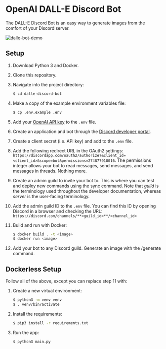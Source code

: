 # OpenAI DALL-E Discord Bot

The DALL-E Discord Bot is an easy way to generate images from the comfort of your Discord server.

![dalle-bot-demo](https://user-images.githubusercontent.com/91042401/204699963-12629229-1851-456a-8adc-2894b9cd10af.gif)


## Setup

1. Download Python 3 and Docker.

2. Clone this repository.

3. Navigate into the project directory:

   ```bash
   $ cd dalle-discord-bot 
   ```
   
4. Make a copy of the example environment variables file:

   ```bash
   $ cp .env.example .env
   ```

5. Add your [OpenAI API key](https://beta.openai.com/account/api-keys) to the `.env` file.

6. Create an application and bot through the [Discord developer portal](https://discord.com/developers/docs/intro). 

7. Create a client secret (i.e. API key) and add to the `.env` file. 

8. Add the following redirect URL in the OAuth2 settings: `https://discordapp.com/oauth2/authorize?&client_id=<client_id>&scope=bot&permissions=274877910016`. The permissions integer allows your bot to read messages, send messages, and send messages in threads. Nothing more.

9. Create an admin guild to invite your bot to. This is where you can test and deploy new commands using the sync command. Note that *guild* is the terminology used throughout the developer documentation, whereas *server* is the user-facing terminology.

10. Add the admin guild ID to the `.env` file. You can find this ID by opening Discord in a browser and checking the URL: `https://discord.com/channels/**<guild_id>**/<channel_id>`

11. Build and run with Docker:

      ```bash
      $ docker build . -t <image>
      $ docker run <image>
      ```

12. Add your bot to any Discord guild. Generate an image with the /generate command.

## Dockerless Setup

Follow all of the above, except you can replace step 11 with:

1. Create a new virtual environment:

   ```bash
   $ python3 -m venv venv
   $ . venv/bin/activate
   ```

2. Install the requirements:

   ```bash
   $ pip3 install -r requirements.txt
   ```
   
3. Run the app:

   ```bash
   $ python3 main.py
   ```
